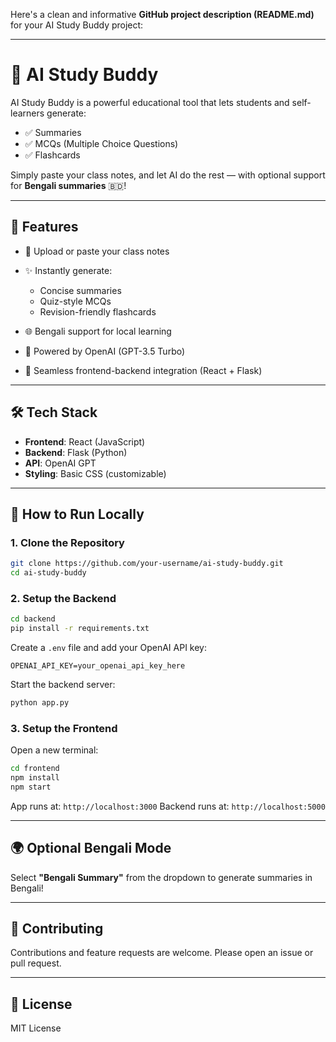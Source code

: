 Here's a clean and informative **GitHub project description (README.md)** for your AI Study Buddy project:

---

# 🧠 AI Study Buddy

AI Study Buddy is a powerful educational tool that lets students and self-learners generate:

* ✅ Summaries
* ✅ MCQs (Multiple Choice Questions)
* ✅ Flashcards

Simply paste your class notes, and let AI do the rest — with optional support for **Bengali summaries** 🇧🇩!

---

## 🚀 Features

* 📄 Upload or paste your class notes
* ✨ Instantly generate:

  * Concise summaries
  * Quiz-style MCQs
  * Revision-friendly flashcards
* 🌐 Bengali support for local learning
* 🧠 Powered by OpenAI (GPT-3.5 Turbo)
* 🔄 Seamless frontend-backend integration (React + Flask)

---

## 🛠 Tech Stack

* **Frontend**: React (JavaScript)
* **Backend**: Flask (Python)
* **API**: OpenAI GPT
* **Styling**: Basic CSS (customizable)

---

## 🧩 How to Run Locally

### 1. Clone the Repository

```bash
git clone https://github.com/your-username/ai-study-buddy.git
cd ai-study-buddy
```

### 2. Setup the Backend

```bash
cd backend
pip install -r requirements.txt
```

Create a `.env` file and add your OpenAI API key:

```
OPENAI_API_KEY=your_openai_api_key_here
```

Start the backend server:

```bash
python app.py
```

### 3. Setup the Frontend

Open a new terminal:

```bash
cd frontend
npm install
npm start
```

App runs at: `http://localhost:3000`
Backend runs at: `http://localhost:5000`

---

## 🌍 Optional Bengali Mode

Select **"Bengali Summary"** from the dropdown to generate summaries in Bengali!

---

## 🤝 Contributing

Contributions and feature requests are welcome. Please open an issue or pull request.

---

## 📜 License

MIT License



